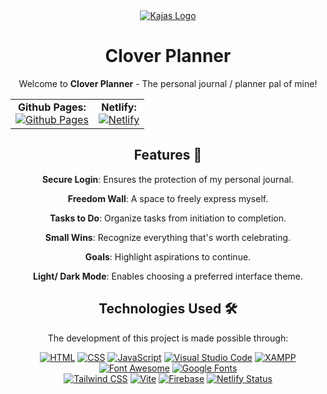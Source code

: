 <div align="center">
  <a href="https://clover-planner.netlify.app/">
    <img src="https://github.com/Valerio-SirLance/clover-planner/blob/main/assets/svg%20header.svg" alt="Kajas Logo" width="max-content" padding="0"/>
  </a>

  # Clover Planner

  Welcome to **Clover Planner** - The personal journal / planner pal of mine!

   <table align="center"; margin: auto;">
    <tr>
      <td align="center">
        <strong>Github Pages:</strong><br>
        <a href="https://valerio-sirlance.github.io/clover-planner/">
          <img src="https://img.shields.io/badge/Github%20Pages-Visit%20Here-navy" alt="Github Pages">
        </a>
      </td>
      <td align="center">
        <strong>Netlify:</strong><br>
        <a href="https://clover-planner.netlify.app/">
          <img src="https://img.shields.io/badge/Netlify-Visit%20Here-blue" alt="Netlify">
        </a>
      </td>
    </tr>
  </table>


  ## Features 📖
  
  **Secure Login**: Ensures the protection of my personal journal.

  **Freedom Wall**: A space to freely express myself.

  **Tasks to Do**: Organize tasks from initiation to completion.

  **Small Wins**: Recognize everything that's worth celebrating.

  **Goals**: Highlight aspirations to continue.
  
  **Light/ Dark Mode**: Enables choosing a preferred interface theme.

 
  ## Technologies Used 🛠️

  The development of this project is made possible through:

  [![HTML](https://img.shields.io/badge/HTML5-E34F26?style=flat&logo=html5&logoColor=white)](https://developer.mozilla.org/en-US/docs/Web/Guide/HTML/HTML5) 
  [![CSS](https://img.shields.io/badge/CSS3-1572B6?style=flat&logo=css3&logoColor=white)](https://developer.mozilla.org/en-US/docs/Web/CSS) 
  [![JavaScript](https://img.shields.io/badge/JavaScript-F7DF1E?style=flat&logo=javascript&logoColor=black)](https://developer.mozilla.org/en-US/docs/Web/JavaScript) 
  [![Visual Studio Code](https://img.shields.io/badge/Visual%20Studio%20Code-007ACC?style=flat&logo=visual-studio-code&logoColor=white)](https://code.visualstudio.com/)
  [![XAMPP](https://img.shields.io/badge/XAMPP-F37623?style=flat&logo=xampp&logoColor=white)](https://www.apachefriends.org/index.html)
  [![Font Awesome](https://img.shields.io/badge/Font%20Awesome-339AF0?style=flat&logo=font-awesome&logoColor=white)](https://fontawesome.com/) 
  [![Google Fonts](https://img.shields.io/badge/Google%20Fonts-4285F4?style=flat&logo=google-fonts&logoColor=white)](https://fonts.google.com/)  
  [![Tailwind CSS](https://img.shields.io/badge/Tailwind%20CSS-38B2AC?style=flat&logo=tailwind-css&logoColor=white)](https://tailwindcss.com/)
  [![Vite](https://img.shields.io/badge/Vite-646CFF?style=flat&logo=vite&logoColor=white)](https://vitejs.dev/)
  [![Firebase](https://img.shields.io/badge/Firebase-FFCA28?style=flat&logo=firebase&logoColor=black)](https://firebase.google.com/)
  [![Netlify Status](https://api.netlify.com/api/v1/badges/b420a069-4ee2-4b94-9e43-2c9eff6fcc4b/deploy-status)](https://app.netlify.com/sites/hypertechs/deploys) 
  

</div>
